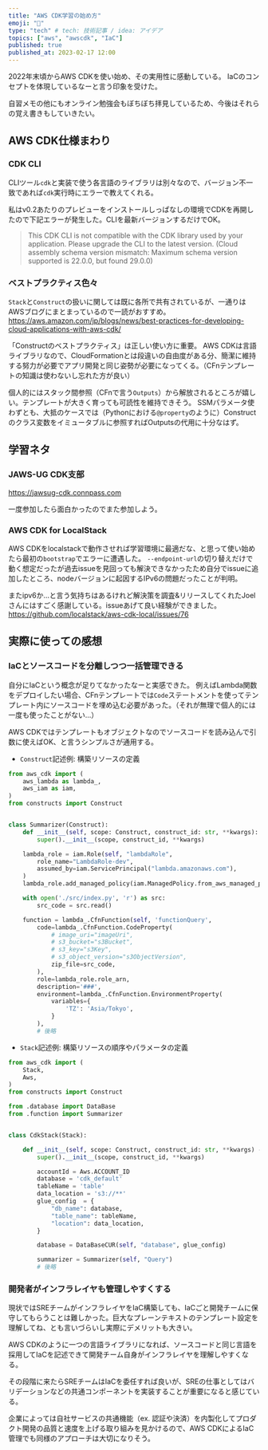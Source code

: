 ```yaml
---
title: "AWS CDK学習の始め方"
emoji: "📑"
type: "tech" # tech: 技術記事 / idea: アイデア
topics: ["aws", "awscdk", "IaC"]
published: true
published_at: 2023-02-17 12:00
---
```


2022年末頃からAWS CDKを使い始め、その実用性に感動している。
IaCのコンセプトを体現しているなーと言う印象を受けた。

自習メモの他にもオンライン勉強会もぼちぼち拝見しているため、今後はそれらの覚え書きもしていきたい。

## AWS CDK仕様まわり

### CDK CLI
CLIツール`cdk`と実装で使う各言語のライブラリは別々なので、バージョン不一致であれば`cdk`実行時にエラーで教えてくれる。

私はv0.2あたりのプレビューをインストールしっぱなしの環境でCDKを再開したので下記エラーが発生した。CLIを最新バージョンするだけでOK。

> This CDK CLI is not compatible with the CDK library used by your application. Please upgrade the CLI to the latest version.
(Cloud assembly schema version mismatch: Maximum schema version supported is 22.0.0, but found 29.0.0)


### ベストプラクティス色々
`Stack`と`Construct`の扱いに関しては既に各所で共有されているが、一通りはAWSブログにまとまっているので一読がおすすめ。
https://aws.amazon.com/jp/blogs/news/best-practices-for-developing-cloud-applications-with-aws-cdk/

「Constructのベストプラクティス」は正しい使い方に重要。
AWS CDKは言語ライブラリなので、CloudFormationとは段違いの自由度がある分、簡潔に維持する努力が必要でアプリ開発と同じ姿勢が必要になってくる。（CFnテンプレートの知識は使わないし忘れた方が良い）

個人的にはスタック間参照（CFnで言う`Outputs`）から解放されるところが嬉しい。テンプレートが大きく育っても可読性を維持できそう。
SSMパラメータ使わずとも、大抵のケースでは（Pythonにおける`@property`のように）Constructのクラス変数をイミュータブルに参照すればOutputsの代用に十分なはず。


## 学習ネタ

### JAWS-UG CDK支部
https://jawsug-cdk.connpass.com

一度参加したら面白かったのでまた参加しよう。


### AWS CDK for LocalStack
AWS CDKをlocalstackで動作させれば学習環境に最適だな、と思って使い始めたら最初の`bootstrap`でエラーに遭遇した。
`--endpoint-url`の切り替えだけで動く想定だったが過去issueを見回っても解決できなかったため自分でissueに追加したところ、nodeバージョンに起因するIPv6の問題だったことが判明。

またipv6か...と言う気持ちはあるけれど解決策を調査&リリースしてくれたJoelさんにはすごく感謝している。issueあげて良い経験ができました。
https://github.com/localstack/aws-cdk-local/issues/76


## 実際に使っての感想

### IaCとソースコードを分離しつつ一括管理できる
自分にIaCという概念が足りてなかったなーと実感できた。
例えばLambda関数をデプロイしたい場合、CFnテンプレートでは`Code`ステートメントを使ってテンプレート内にソースコードを埋め込む必要があった。（それが無理で個人的には一度も使ったことがない...）

AWS CDKではテンプレートもオブジェクトなのでソースコードを読み込んで引数に使えばOK、と言うシンプルさが通用する。

- `Construct`記述例: 構築リソースの定義
```python
from aws_cdk import (
    aws_lambda as lambda_,
    aws_iam as iam,
)
from constructs import Construct


class Summarizer(Construct):
    def __init__(self, scope: Construct, construct_id: str, **kwargs):
        super().__init__(scope, construct_id, **kwargs)

    lambda_role = iam.Role(self, "lambdaRole",
        role_name="LambdaRole-dev",
        assumed_by=iam.ServicePrincipal("lambda.amazonaws.com"),
    )
    lambda_role.add_managed_policy(iam.ManagedPolicy.from_aws_managed_policy_name('service-role/AWSLambdaBasicExecutionRole'))

    with open('./src/index.py', 'r') as src:
        src_code = src.read()

    function = lambda_.CfnFunction(self, 'functionQuery',
        code=lambda_.CfnFunction.CodeProperty(
            # image_uri="imageUri",
            # s3_bucket="s3Bucket",
            # s3_key="s3Key",
            # s3_object_version="s3ObjectVersion",
            zip_file=src_code,
        ),
        role=lambda_role.role_arn,
        description='###',
        environment=lambda_.CfnFunction.EnvironmentProperty(
            variables={
                'TZ': 'Asia/Tokyo',
            }
        ),
        # 後略
```

- `Stack`記述例: 構築リソースの順序やパラメータの定義
```python
from aws_cdk import (
    Stack,
    Aws,
)
from constructs import Construct

from .database import DataBase
from .function import Summarizer


class CdkStack(Stack):

    def __init__(self, scope: Construct, construct_id: str, **kwargs) -> None:
        super().__init__(scope, construct_id, **kwargs)

        accountId = Aws.ACCOUNT_ID
        database = 'cdk_default'
        tableName = 'table'
        data_location = 's3://**'
        glue_config  = {
            "db_name": database,
            "table_name": tableName,
            "location": data_location,
        }

        database = DataBaseCUR(self, "database", glue_config)

        summarizer = Summarizer(self, "Query")
        # 後略
```

### 開発者がインフラレイヤも管理しやすくする
現状ではSREチームがインフラレイヤをIaC構築しても、IaCごと開発チームに保守してもらうことは難しかった。巨大なプレーンテキストのテンプレート設定を理解してね、とも言いづらいし実際にデメリットも大きい。

AWS CDKのように一つの言語ライブラリになれば、ソースコードと同じ言語を採用してIaCを記述できて開発チーム自身がインフラレイヤを理解しやすくなる。

その段階に来たらSREチームはIaCを委任すれば良いが、SREの仕事としてはバリデーションなどの共通コンポーネントを実装することが重要になると感じている。

企業によっては自社サービスの共通機能（ex. 認証や決済）を内製化してプロダクト開発の品質と速度を上げる取り組みを見かけるので、AWS CDKによるIaC管理でも同様のアプローチは大切になりそう。
